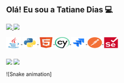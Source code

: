## Olá! Eu sou a Tatiane Dias 💻


<div>
  <a href="https://github.com/taatidias">
  <img height=180cm src="https://github-readme-stats.vercel.app/api?username=taatidias&show_icons=true&theme=dracula&include_all_comits=true&counts_private=true"/>
  <img height=180cm src="https://github-readme-stats.vercel.app/api/top-langs/?username=taatidias&layout=compact&langs_count=16&theme=dracula"/>
</div>

<div style="display: inline_block"><br>
  <img align="center" alt="Tati-Java" height="30" width="40" src="https://raw.githubusercontent.com/devicons/devicon/master/icons/java/java-original.svg">
  <img align="center" alt="Tati-Python" height="30" width="40" src="https://raw.githubusercontent.com/devicons/devicon/master/icons/python/python-original.svg">
  <img align="center" alt="Tati-HTML" height="30" width="40" src="https://raw.githubusercontent.com/devicons/devicon/master/icons/html5/html5-original.svg">
  <img align="center" alt="Tati-Cypress" height="30" width="40" src="https://raw.githubusercontent.com/devicons/devicon/master/icons/cypressio/cypressio-original.svg">
  <img align="center" alt="Tati-Jira" height="30" width="40" src="https://raw.githubusercontent.com/devicons/devicon/master/icons/jira/jira-original.svg">
  <img align="center" alt="Tati-Postman" height="30" width="40" src="https://raw.githubusercontent.com/devicons/devicon/master/icons/postman/postman-original.svg">
  <img align="center" alt="Tati-Selenium" height="30" width="40" src="https://raw.githubusercontent.com/devicons/devicon/master/icons/selenium/selenium-original.svg">
</div>

##

<div>
   <a href="https://www.linkedin.com/in/tatiane-gomes-01b939222" target="_blank"><img src="https://img.shields.io/badge/-LinkedIn-%230077B5?style=for-the-badge&logo=linkedin&logoColor=white" target="_blank"></a>
   <a href = "mailto:tati.diaas.g@gmail.com"><img src="https://img.shields.io/badge/Gmail-D14836?style=for-the-badge&logo=gmail&logoColor=white" target="_blank"></a>
</div>

![Snake animation]

